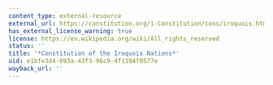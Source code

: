 ```yaml
---
content_type: external-resource
external_url: https://constitution.org/1-Constitution/cons/iroquois.htm
has_external_license_warning: true
license: https://en.wikipedia.org/wiki/All_rights_reserved
status: ''
title: '*Constitution of the Iroquois Nations*'
uid: e1bfe3d4-093a-43f3-96c9-4f1394f0577e
wayback_url: ''
---
```

